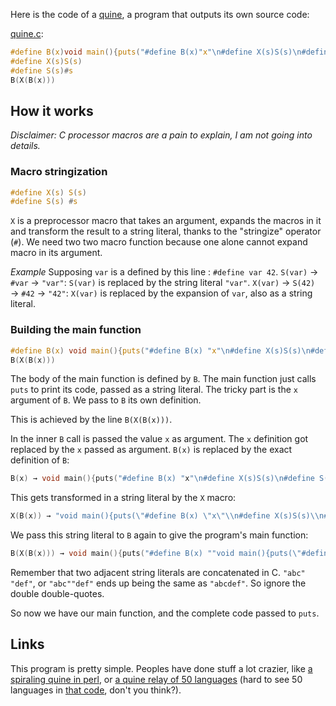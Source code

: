 Here is the code of a [quine](http://en.wikipedia.org/wiki/Quine_(computing)), a program that outputs its own source code:

[quine.c](quine.c):
```c
#define B(x)void main(){puts("#define B(x)"x"\n#define X(s)S(s)\n#define S(s)#s\nB(X(B(x)))");}
#define X(s)S(s)
#define S(s)#s
B(X(B(x)))
```

## How it works
_Disclaimer: C processor macros are a pain to explain, I am not going into details._

### Macro stringization
```c
#define X(s) S(s)
#define S(s) #s
```

`X` is a preprocessor macro that takes an argument, expands the macros in it and transform the result to a string literal, thanks to the "stringize" operator (`#`).
We need two two macro function because one alone cannot expand macro in its argument.

*Example*
Supposing `var` is a defined by this line : `#define var 42`.
`S(var)` → `#var` → `"var"`: `S(var)` is replaced by the string literal `"var"`.
`X(var)` → `S(42)` → `#42` → `"42"`:  `X(var)` is replaced by the expansion of `var`, also as a string literal.

### Building the main function
```c
#define B(x) void main(){puts("#define B(x) "x"\n#define X(s)S(s)\n#define S(s)#s\nB(X(B(x)))");}
B(X(B(x)))
```

The body of the main function is defined by `B`.
The main function just calls `puts` to print its code, passed as a string literal.
The tricky part is the `x` argument of `B`. We pass to `B` its own definition.

This is achieved by the line `B(X(B(x)))`.

In the inner `B` call is passed the value `x` as argument. The `x` definition got replaced by the `x` passed as argument. `B(x)` is replaced by the exact definition of `B`:
```c
B(x) → void main(){puts("#define B(x) "x"\n#define X(s)S(s)\n#define S(s)#s\nB(X(B(x)))");}
```

This gets transformed in a string literal by the `X` macro:
```c
X(B(x)) → "void main(){puts(\"#define B(x) \"x\"\\n#define X(s)S(s)\\n#define S(s)#s\\nB(X(B(x)))\");}"
```

We pass this string literal to `B` again to give the program's main function:
```c
B(X(B(x))) → void main(){puts("#define B(x) ""void main(){puts(\"#define B(x) \"x\"\\n#define X(s)S(s)\\n#define S(s)#s\\nB(X(B(x)))\");}""\n#define X(s)S(s)\n#define S(s)#s\nB(X(B(x)))");}
```

Remember that two adjacent string literals are concatenated in C. `"abc" "def"`, or `"abc""def"` ends up being the same as `"abcdef"`. So ignore the double double-quotes.

So now we have our main function, and the complete code passed to `puts`.

## Links
This program is pretty simple. Peoples have done stuff a lot crazier, like [a spiraling quine in perl](https://github.com/mame/quine-relay), or [a quine relay of 50 languages](https://github.com/mame/quine-relay) (hard to see 50 languages in [that code](https://github.com/mame/quine-relay/blob/master/QR.rb), don't you think?).
